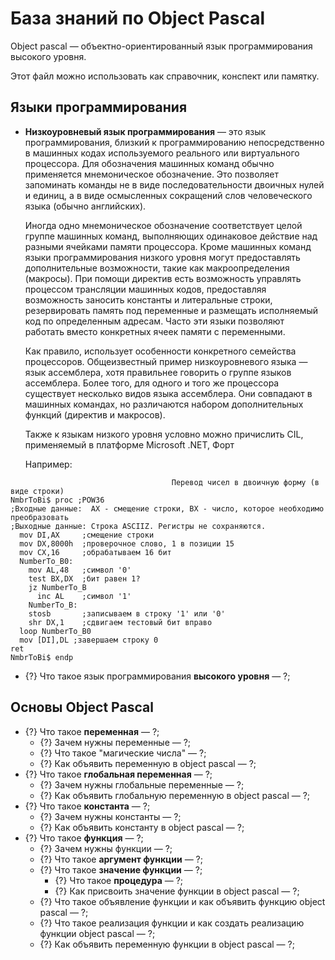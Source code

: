 # База знаний по Object Pascal
Object pascal &mdash; объектно-ориентированный язык программирования высокого уровня.

Этот файл можно использовать как справочник, конспект или памятку.

## Языки программирования

*  **Низкоуровневый язык программирования** &mdash; это  язык программирования, близкий к программированию непосредственно в машинных кодах используемого реального или виртуального процессора. Для обозначения машинных команд обычно применяется мнемоническое обозначение. Это позволяет запоминать команды не в виде последовательности двоичных нулей и единиц, а в виде осмысленных сокращений слов человеческого языка (обычно английских).

      Иногда одно мнемоническое обозначение соответствует целой группе машинных команд, выполняющих одинаковое действие над разными ячейками памяти процессора. Кроме машинных команд языки программирования низкого уровня могут предоставлять дополнительные возможности, такие как макроопределения (макросы). При помощи директив есть возможность управлять процессом трансляции машинных кодов, предоставляя возможность заносить константы и литеральные строки, резервировать память под переменные и размещать исполняемый код по определенным адресам. Часто эти языки позволяют работать вместо конкретных ячеек памяти с переменными.
      
      Как правило, использует особенности конкретного семейства процессоров. Общеизвестный пример низкоуровневого языка — язык ассемблера, хотя правильнее говорить о группе языков ассемблера. Более того, для одного и того же процессора существует несколько видов языка ассемблера. Они совпадают в машинных командах, но различаются набором дополнительных функций (директив и макросов).
      
      Также к языкам низкого уровня условно можно причислить CIL, применяемый в платформе Microsoft .NET, Форт
      
   Например:
```
                                    Перевод чисел в двоичную форму (в виде строки)
NmbrToBi$ proc ;POW36
;Входные данные:  AX - смещение строки, BX - число, которое необходимо преобразовать
;Выходные данные: Строка ASCIIZ. Регистры не сохраняются.
  mov DI,AX     ;смещение строки
  mov DX,8000h  ;проверочное слово, 1 в позиции 15
  mov CX,16     ;обрабатываем 16 бит
  NumberTo_B0:
    mov AL,48   ;символ '0'
    test BX,DX  ;бит равен 1?
    jz NumberTo_B
      inc AL    ;символ '1'
    NumberTo_B:
    stosb       ;записываем в строку '1' или '0'
    shr DX,1    ;сдвигаем тестовый бит вправо
  loop NumberTo_B0
  mov [DI],DL ;завершаем строку 0
ret
NmbrToBi$ endp
```


   * {?} Что такое язык программирования **высокого уровня** &mdash; ?;

## Основы Object Pascal

   * {?} Что такое **переменная** &mdash; ?;
      * {?} Зачем нужны переменные &mdash; ?;
      * {?} Что такое "магические числа" &mdash; ?;
      * {?} Как объявить переменную в object pascal &mdash; ?;
   * {?} Что такое **глобальная переменная** &mdash; ?;
      * {?} Зачем нужны глобальные переменные &mdash; ?;
      * {?} Как объявить глобальную переменную в object pascal &mdash; ?;
   * {?} Что такое **константа** &mdash; ?;
      * {?} Зачем нужны константы &mdash; ?;
      * {?} Как объявить константу в object pascal &mdash; ?;
   * {?} Что такое **функция** &mdash; ?;
      * {?} Зачем нужны функции &mdash; ?;
      * {?} Что такое **аргумент функции** &mdash; ?;
      * {?} Что такое **значение функции** &mdash; ?;
         * {?} Что такое **процедура** &mdash; ?;
         * {?} Как присвоить значение функции в object pascal &mdash; ?;
      * {?} Что такое объявление функции и как объявить функцию object pascal &mdash; ?;
      * {?} Что такое реализация функции и как создать реализацию функции object pascal &mdash; ?;
      * {?} Как объявить переменную функции в object pascal &mdash; ?;
